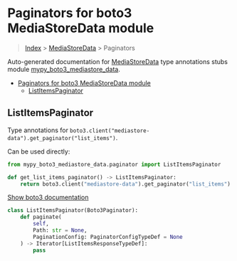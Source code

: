 # Paginators for boto3 MediaStoreData module

> [Index](../README.md) > [MediaStoreData](./README.md) > Paginators

Auto-generated documentation for [MediaStoreData](https://boto3.amazonaws.com/v1/documentation/api/latest/reference/services/mediastore-data.html#MediaStoreData)
type annotations stubs module [mypy_boto3_mediastore_data](https://pypi.org/project/mypy-boto3-mediastore-data/).

- [Paginators for boto3 MediaStoreData module](#paginators-for-boto3-mediastoredata-module)
  - [ListItemsPaginator](#listitemspaginator)

## ListItemsPaginator

Type annotations for `boto3.client("mediastore-data").get_paginator("list_items")`.

Can be used directly:

```python
from mypy_boto3_mediastore_data.paginator import ListItemsPaginator

def get_list_items_paginator() -> ListItemsPaginator:
    return boto3.client("mediastore-data").get_paginator("list_items")
```

[Show boto3 documentation](https://boto3.amazonaws.com/v1/documentation/api/latest/reference/services/mediastore-data.html#MediaStoreData.Paginator.ListItems)

```python
class ListItemsPaginator(Boto3Paginator):
    def paginate(
        self,
        Path: str = None,
        PaginationConfig: PaginatorConfigTypeDef = None
    ) -> Iterator[ListItemsResponseTypeDef]:
        pass
```